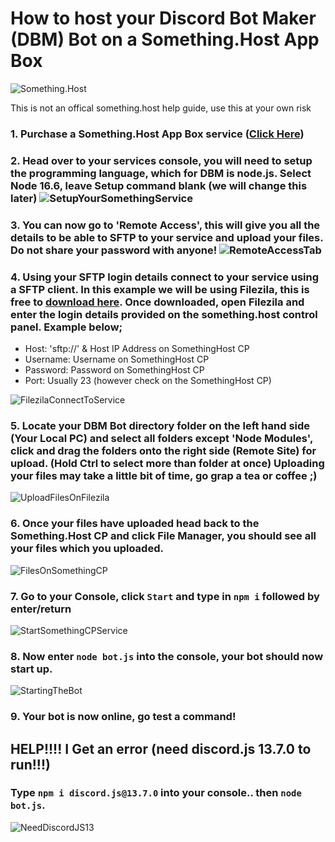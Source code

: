 # How to host your Discord Bot Maker (DBM) Bot on a Something.Host App Box

![Something.Host](https://zentool.xyz/images/somethinghostbanner.png)

This is not an offical something.host help guide, use this at your own risk

### 1. Purchase a Something.Host App Box service ([Click Here](https://something.host/en/products/discord-bot-hosting))

### 2. Head over to your services console, you will need to setup the programming language, which for DBM is node.js. Select Node 16.6, leave Setup command blank (we will change this later) ![SetupYourSomethingService](http://timmyis.gay/images/chrome_nAhSBcSGkq.png)

### 3. You can now go to 'Remote Access', this will give you all the details to be able to SFTP to your service and upload your files. Do not share your password with anyone! ![RemoteAccessTab](http://timmyis.gay/images/chrome_mq2tmXNFbj.png)

### 4. Using your SFTP login details connect to your service using a SFTP client. In this example we will be using Filezila, this is free to [download here](https://filezilla-project.org/download.php?type=client). Once downloaded, open Filezila and enter the login details provided on the something.host control panel. Example below; 

- Host: 'sftp://' & Host IP Address on SomethingHost CP
- Username: Username on SomethingHost CP
- Password: Password on SomethingHost CP
- Port: Usually 23 (however check on the SomethingHost CP)

![FilezilaConnectToService](http://timmyis.gay/images/filezilla_HAtSFwygDd.png)

### 5. Locate your DBM Bot directory folder on the left hand side (Your Local PC) and select all folders except 'Node Modules', click and drag the folders onto the right side (Remote Site) for upload. (Hold Ctrl to select more than folder at once) Uploading your files may take a little bit of time, go grap a tea or coffee ;)

![UploadFilesOnFilezila](http://timmyis.gay/images/filezilla_D8GHTbDIcW.png)

### 6. Once your files have uploaded head back to the Something.Host CP and click File Manager, you should see all your files which you uploaded.
![FilesOnSomethingCP](http://timmyis.gay/images/chrome_UX9MTQAgTq.png)

### 7. Go to your Console, click `Start` and type in `npm i` followed by enter/return
![StartSomethingCPService](http://timmyis.gay/images/chrome_rTJVnLC5xn.png)

### 8. Now enter `node bot.js` into the console, your bot should now start up.
![StartingTheBot](http://timmyis.gay/images/chrome_5WY9w34YPq.png)

### 9. Your bot is now online, go test a command!

## HELP!!!! I Get an error (need discord.js 13.7.0 to run!!!)
### Type `npm i discord.js@13.7.0` into your console.. then `node bot.js`. 
![NeedDiscordJS13](https://timmyis.gay/images/chrome_kA2f3LJqUb.png)

